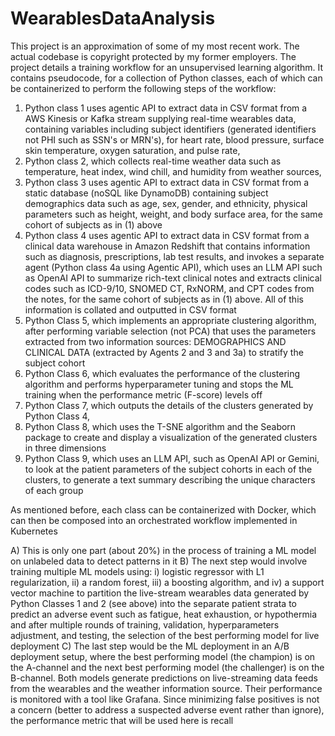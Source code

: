 # WearablesDataAnalysis

This project is an approximation of some of my most recent work. The actual codebase is copyright protected by my former employers. The project details a training workflow for an unsupervised learning algorithm. It contains pseudocode, for a collection of Python classes, each of which can be containerized to perform the following steps of the workflow:

1) Python class 1 uses agentic API to extract data in CSV format from a AWS Kinesis or Kafka stream supplying real-time wearables data, containing variables including subject identifiers (generated identifiers not PHI such as SSN's or MRN's), for heart rate, blood pressure, surface skin temperature, oxygen saturation, and pulse rate,
2) Python class 2, which collects real-time weather data such as temperature, heat index, wind chill, and humidity from weather sources, 
3) Python class 3 uses agentic API to extract data in CSV format from a static database (noSQL like DynamoDB) containing subject demographics data such as age, sex, gender, and ethnicity, physical parameters such as height, weight, and body surface area, for the same cohort of subjects as in (1) above
4) Python class 4 uses agentic API to extract data in CSV format from a clinical data warehouse in Amazon Redshift that contains  information such as diagnosis, prescriptions, lab test results, and invokes a separate agent (Python class 4a using Agentic API), which uses an LLM API such as OpenAI API to summarize rich-text clinical notes and extracts clinical codes such as ICD-9/10, SNOMED CT, RxNORM, and CPT codes from the notes, for the same cohort of subjects as in (1) above. All of this information is collated and outputted in CSV format
5) Python Class 5, which implements an appropriate clustering algorithm, after performing variable selection (not PCA) that uses the parameters extracted from two information sources: DEMOGRAPHICS AND CLINICAL DATA (extracted by Agents 2 and 3 and 3a) to stratify the subject cohort
6) Python Class 6, which evaluates the performance of the clustering algorithm and performs hyperparameter tuning and stops the ML training when the performance metric (F-score) levels off 
7) Python Class 7, which outputs the details of the clusters generated by Python Class 4, 
8) Python Class 8, which uses the T-SNE algorithm and the Seaborn package to create and display a visualization of the generated clusters in three dimensions
9) Python Class 9, which uses an LLM API, such as OpenAI API or Gemini, to look at the patient parameters of the subject cohorts in each of the clusters, to generate a text summary describing the unique characters of each group

As mentioned before, each class can be containerized with Docker, which can then be composed into an orchestrated workflow implemented in Kubernetes

A) This is only one part (about 20%) in the process of training a ML model on unlabeled data to detect patterns in it
B) The next step would involve training multiple ML models using: i)  logistic regressor with L1 regularization, ii) a random forest, iii) a boosting algorithm, and iv) a support vector machine to partition the live-stream wearables data generated by Python Classes 1 and 2 (see above) into the separate patient strata to predict an adverse event such as fatigue, heat exhaustion, or hypothermia and after multiple rounds of training, validation, hyperparameters adjustment, and testing, the selection of the best performing model for live deployment
C) The last step would be the ML deployment in an A/B deployment setup, where the best performing model (the champion) is on the A-channel and the next best performing model (the challenger) is on the B-channel. Both models generate predictions on live-streaming data feeds from the wearables and the weather information source. Their performance is monitored with a tool like Grafana. Since minimizing false positives is not a concern (better to address a suspected adverse event rather than ignore), the performance metric that will be used here is recall

